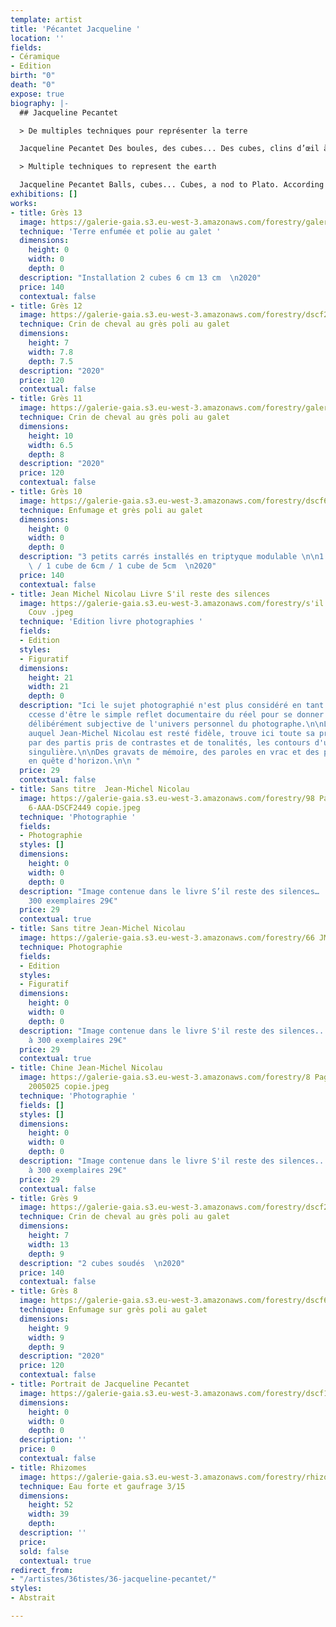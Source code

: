 ```yaml
---
template: artist
title: 'Pécantet Jacqueline '
location: ''
fields:
- Céramique
- Edition
birth: "0"
death: "0"
expose: true
biography: |-
  ## Jacqueline Pecantet

  > De multiples techniques pour représenter la terre

  Jacqueline Pecantet Des boules, des cubes... Des cubes, clins d’œil à Platon. Selon le philosophe, chacun des quatre éléments fondamentaux – la Terre, l'Eau, l'Air, le Feu – est associé à un solide. Le solide le plus stable, le cube, représente la Terre. Ni moule ni assemblage de plaques, toutes les pièces sont montées en colombins et longuement polies au galet avant une cuisson en four électrique. Grès blanc, grès rouge... Certaines pièces subiront une deuxième cuisson en four à gaz, et le crin de cheval, déposé dès la sortie du four, viendra dessiner des calligraphies... D'autres seront enfumées avec des ajouts d'oxydes, de matières et de végétaux divers. La puissance du feu et des flammes décidera des nuances de bruns, de roux et de noirs, ou laissera apparaître par endroits la couleur d'origine de la terre. Parfois les deux techniques sont associées. Des pièces à toucher, à effleurer, à caresser...

  > Multiple techniques to represent the earth

  Jacqueline Pecantet Balls, cubes... Cubes, a nod to Plato. According to the philosopher, each of the four fundamental elements - Earth, Water, Air, Fire - is associated with a solid. The most stable solid, the cube, represents the Earth. Neither mold nor plate assembly, all the pieces are assembled in colombins and polished at length with a pebble before being fired in an electric kiln. Some pieces will be fired a second time in a gas kiln, and the horsehair, deposited at the exit of the kiln, will draw calligraphies... Others will be smoked with the addition of oxides, materials and various plants. The power of the fire and the flames will decide the shades of brown, red and black, or will let the original color of the clay appear in places. Sometimes the two techniques are combined. Pieces to touch, to caress...
exhibitions: []
works:
- title: Grès 13
  image: https://galerie-gaia.s3.eu-west-3.amazonaws.com/forestry/galerie-gaia-ceramique-pecantet-2-1.JPG
  technique: 'Terre enfumée et polie au galet '
  dimensions:
    height: 0
    width: 0
    depth: 0
  description: "Installation 2 cubes 6 cm 13 cm  \n2020"
  price: 140
  contextual: false
- title: Grès 12
  image: https://galerie-gaia.s3.eu-west-3.amazonaws.com/forestry/dscf2127-j-pecantet.JPG
  technique: Crin de cheval au grès poli au galet
  dimensions:
    height: 7
    width: 7.8
    depth: 7.5
  description: "2020"
  price: 120
  contextual: false
- title: Grès 11
  image: https://galerie-gaia.s3.eu-west-3.amazonaws.com/forestry/galerie-gaia-jacqueline-pecantet-gres-11.JPG
  technique: Crin de cheval au grès poli au galet
  dimensions:
    height: 10
    width: 6.5
    depth: 8
  description: "2020"
  price: 120
  contextual: false
- title: Grès 10
  image: https://galerie-gaia.s3.eu-west-3.amazonaws.com/forestry/dscf6070-j-pecantet.JPG
  technique: Enfumage et grès poli au galet
  dimensions:
    height: 0
    width: 0
    depth: 0
  description: "3 petits carrés installés en triptyque modulable \n\n1 cube de 7cm
    \ / 1 cube de 6cm / 1 cube de 5cm  \n2020"
  price: 140
  contextual: false
- title: Jean Michel Nicolau Livre S'il reste des silences
  image: https://galerie-gaia.s3.eu-west-3.amazonaws.com/forestry/s'il reste des silences
    Couv .jpeg
  technique: 'Edition livre photographies '
  fields:
  - Edition
  styles:
  - Figuratif
  dimensions:
    height: 21
    width: 21
    depth: 0
  description: "Ici le sujet photographié n'est plus considéré en tant que tel. L'image
    ccesse d'être le simple reflet documentaire du réel pour se donner comme une transcription
    délibérément subjective de l'univers personnel du photographe.\n\nLe Noir et Blanc,
    auquel Jean-Michel Nicolau est resté fidèle, trouve ici toute sa profondeur, vréant,
    par des partis pris de contrastes et de tonalités, les contours d'une expression
    singulière.\n\nDes gravats de mémoire, des paroles en vrac et des points cardinaux
    en quête d'horizon.\n\n "
  price: 29
  contextual: false
- title: Sans titre  Jean-Michel Nicolau
  image: https://galerie-gaia.s3.eu-west-3.amazonaws.com/forestry/98 Page 50 Left
    6-AAA-DSCF2449 copie.jpeg
  technique: 'Photographie '
  fields:
  - Photographie
  styles: []
  dimensions:
    height: 0
    width: 0
    depth: 0
  description: "Image contenue dans le livre S’il reste des silences…  \nTirage à
    300 exemplaires 29€"
  price: 29
  contextual: true
- title: Sans titre Jean-Michel Nicolau
  image: https://galerie-gaia.s3.eu-west-3.amazonaws.com/forestry/66 JM Nicolau copie.jpg
  technique: Photographie
  fields:
  - Edition
  styles:
  - Figuratif
  dimensions:
    height: 0
    width: 0
    depth: 0
  description: "Image contenue dans le livre S'il reste des silences...  \nTirage
    à 300 exemplaires 29€"
  price: 29
  contextual: true
- title: Chine Jean-Michel Nicolau
  image: https://galerie-gaia.s3.eu-west-3.amazonaws.com/forestry/8 Page 5 Left 1-AAA-CHINE
    2005025 copie.jpeg
  technique: 'Photographie '
  fields: []
  styles: []
  dimensions:
    height: 0
    width: 0
    depth: 0
  description: "Image contenue dans le livre S'il reste des silences...  \nTirage
    à 300 exemplaires 29€"
  price: 29
  contextual: false
- title: Grès 9
  image: https://galerie-gaia.s3.eu-west-3.amazonaws.com/forestry/dscf2120-j-pecantet.JPG
  technique: Crin de cheval au grès poli au galet
  dimensions:
    height: 7
    width: 13
    depth: 9
  description: "2 cubes soudés  \n2020"
  price: 140
  contextual: false
- title: Grès 8
  image: https://galerie-gaia.s3.eu-west-3.amazonaws.com/forestry/dscf6073-j-pecantet.JPG
  technique: Enfumage sur grès poli au galet
  dimensions:
    height: 9
    width: 9
    depth: 9
  description: "2020"
  price: 120
  contextual: false
- title: Portrait de Jacqueline Pecantet
  image: https://galerie-gaia.s3.eu-west-3.amazonaws.com/forestry/dscf1615-j-pecantet.JPG
  dimensions:
    height: 0
    width: 0
    depth: 0
  description: ''
  price: 0
  contextual: false
- title: Rhizomes
  image: https://galerie-gaia.s3.eu-west-3.amazonaws.com/forestry/rhizomes.jpg
  technique: Eau forte et gaufrage 3/15
  dimensions:
    height: 52
    width: 39
    depth: 
  description: ''
  price: 
  sold: false
  contextual: true
redirect_from:
- "/artistes/36tistes/36-jacqueline-pecantet/"
styles:
- Abstrait

---
```

